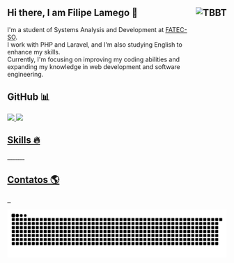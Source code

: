 <!-- Bloco de texto -->
<div> <p align="left"><h2> Hi there, I am Filipe Lamego 👋 
  <img align="right" alt="TBBT" height="215em" src="https://y.yarn.co/c417f6fb-63d3-42eb-8520-c13a260350b4_text.gif"></h2>
    I'm a student of Systems Analysis and Development at 
    <a href="https://www.fatecsorocaba.edu.br/">FATEC-SO</a>. <br>
    I work with PHP and Laravel, and I'm also studying English to enhance my skills. <br>
    Currently, I'm focusing on improving my coding abilities and expanding my knowledge in web development and software engineering.
  </p>
</div>
  
<h2 align="left">GitHub 📊</h2>

<div>
  <a href="https://github.com/filipelamego">
  <img height="180px" src="https://github-readme-stats.vercel.app/api?username=filipelamego&show_icons=true&theme=dark&include_all_commits=true&count_private=true"/>
  <img height="180px" src="https://github-readme-stats.vercel.app/api/top-langs/?username=filipelamego&layout=compact&langs_count=7&theme=dark"/>
</div>

<div><h2 align="left">Skills 🔥</h2>

<img src="https://img.shields.io/badge/PHP-777BB4?style=for-the-badge&logo=PHP&logoColor=white"
alt="">
<img src="https://img.shields.io/badge/Laravel-FF2D20?style=for-the-badge&logo=laravel&logoColor=white"
alt="">
<img src="https://img.shields.io/badge/JavaScript-F7DF1E?style=for-the-badge&logo=JavaScript&logoColor=black"
alt="">
<img src="https://img.shields.io/badge/HTML5-E34F26?style=for-the-badge&logo=HTML5&logoColor=white"
alt="">
<img src="https://img.shields.io/badge/CSS3-1572B6?style=for-the-badge&logo=CSS3&logoColor=white"
alt="">
<img src="https://img.shields.io/badge/Bootstrap-563D7C?style=for-the-badge&logo=bootstrap&logoColor=white"
alt="">
<img src="https://img.shields.io/badge/MySQL-4479A1?style=for-the-badge&logo=MySQL&logoColor=white"
alt="">
<img src="https://img.shields.io/badge/MariaDB-003545?style=for-the-badge&logo=mariadb&logoColor=white"
alt="">
<img src="https://img.shields.io/badge/git-%23F05033.svg?style=for-the-badge&logo=git&logoColor=white"
alt="">
<img src="https://img.shields.io/badge/github-%23121011.svg?style=for-the-badge&logo=github&logoColor=white"
alt="">
<img src="https://img.shields.io/badge/Visual%20Studio%20Code-0078d7.svg?style=for-the-badge&logo=visual-studio-code&logoColor=white"
alt="">


<div style="display: inline_block"><h2 align="left">Contatos 🌎</h2>

<a href="https://wa.me/5515998305283"><!-- WhatsApp contact -->
    <img src="https://img.shields.io/badge/WhatsApp-25D366?style=for-the-badge&logo=WhatsApp&logoColor=white" alt="">
</a>
<a href="mailto:filipeslamego@gmail.com"><!-- E-mail contact -->
    <img src="https://img.shields.io/badge/Email-005FF9?style=for-the-badge&logo=Mail.ru&logoColor=white"
    alt="">
</a>
<a href="https://www.linkedin.com/in/filipe-lamego-93257b32/"><!-- Linkedin contact -->
    <img src="https://img.shields.io/badge/Linkedin-0A66C2?style=for-the-badge&logo=LinkedIn&logoColor=white"
    alt="">
</a>

![Snake animation](https://github.com/filipelamego/filipelamego/blob/main/cobrinha.svg)
